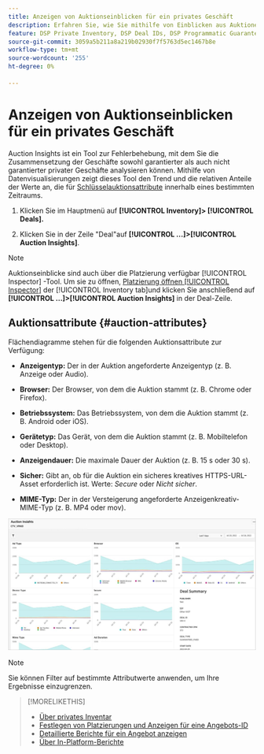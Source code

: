 ```yaml
---
title: Anzeigen von Auktionseinblicken für ein privates Geschäft
description: Erfahren Sie, wie Sie mithilfe von Einblicken aus Auktionen die Zusammensetzung des Deals des privaten Deals analysieren können.
feature: DSP Private Inventory, DSP Deal IDs, DSP Programmatic Guaranteed Deals
source-git-commit: 3059a5b211a8a219b02930f7f5763d5ec1467b8e
workflow-type: tm+mt
source-wordcount: '255'
ht-degree: 0%

---
```


# Anzeigen von Auktionseinblicken für ein privates Geschäft

Auction Insights ist ein Tool zur Fehlerbehebung, mit dem Sie die Zusammensetzung der Geschäfte sowohl garantierter als auch nicht garantierter privater Geschäfte analysieren können. Mithilfe von Datenvisualisierungen zeigt dieses Tool den Trend und die relativen Anteile der Werte an, die für [Schlüsselauktionsattribute](#auction-attributes) innerhalb eines bestimmten Zeitraums.

1. Klicken Sie im Hauptmenü auf **[!UICONTROL Inventory]> [!UICONTROL Deals].**

1. Klicken Sie in der Zeile &quot;Deal&quot;auf  **[!UICONTROL ...]>[!UICONTROL Auction Insights]**.

>[!NOTE]
>
>Auktionseinblicke sind auch über die Platzierung verfügbar [!UICONTROL Inspector] -Tool. Um sie zu öffnen, [Platzierung öffnen [!UICONTROL Inspector]](/help/dsp/campaign-management/reports/placement-details-view.md) der [!UICONTROL Inventory tab]und klicken Sie anschließend auf **[!UICONTROL ...]>[!UICONTROL Auction Insights]** in der Deal-Zeile.

## Auktionsattribute {#auction-attributes}

Flächendiagramme stehen für die folgenden Auktionsattribute zur Verfügung:

* **Anzeigentyp:** Der in der Auktion angeforderte Anzeigentyp (z. B. Anzeige oder Audio).

* **Browser:** Der Browser, von dem die Auktion stammt (z. B. Chrome oder Firefox).

* **Betriebssystem:** Das Betriebssystem, von dem die Auktion stammt (z. B. Android oder iOS).

* **Gerätetyp:** Das Gerät, von dem die Auktion stammt (z. B. Mobiltelefon oder Desktop).

* **Anzeigendauer:** Die maximale Dauer der Auktion (z. B. 15 s oder 30 s).

* **Sicher:** Gibt an, ob für die Auktion ein sicheres kreatives HTTPS-URL-Asset erforderlich ist. Werte: <i>Secure</i> oder <i>Nicht sicher</i>.

* **MIME-Typ:** Der in der Versteigerung angeforderte Anzeigenkreativ-MIME-Typ (z. B. MP4 oder mov).

![Auktionseinblicke](/help/dsp/assets/auction-insights.png)

>[!NOTE]
>
>Sie können Filter auf bestimmte Attributwerte anwenden, um Ihre Ergebnisse einzugrenzen.

>[!MORELIKETHIS]
>
>* [Über privates Inventar](private-inventory-about.md)
>* [Festlegen von Platzierungen und Anzeigen für eine Angebots-ID](deal-id-attach-placements.md)
>* [Detaillierte Berichte für ein Angebot anzeigen](deal-view-report.md)
>* [Über In-Platform-Berichte](/help/dsp/campaign-management/reports/campaign-reports-about.md)

